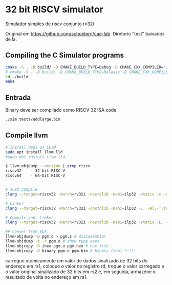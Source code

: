 # 32 bit RISCV simulator
Simulador simples de riscv conjunto rv32i

Original em https://github.com/schoeberl/cae-lab.
Diretorio "test" baixados de la.

## Compiling the C Simulator programs
```bash
cmake -S . -B build/ -D CMAKE_BUILD_TYPE=Debug -D CMAKE_CXX_COMPILER="/bin/clang++" -D CMAKE_C_COMPILER="/bin/clang"
# cmake -S . -B build/ -D CMAKE_BUILD_TYPE=Release -D CMAKE_CXX_COMPILER="/bin/clang++" -D CMAKE_C_COMPILER="/bin/clang"
cd ./build
make
```

## Entrada
Binary deve ser compilado como RISCV 32 ISA code.
```bash
./sim tests/addlarge.bin
```

## Compile llvm
```bash
# Install deps os LLVM
sudo apt install llvm lld
#sudo dnf install llvm lld

$ llvm-objdump --version | grep riscv
riscv32    - 32-bit RISC-V
riscv64    - 64-bit RISC-V


# Just compile
clang --target=riscv32 -march=rv32i -nostdlib -mabi=ilp32 -static -c -o pgm.o teste.s

# Linker
clang --target=riscv32 -march=rv32i -nostdlib -mabi=ilp32 -L. -Wl,-T,teste.ld pgm.o  

# Compile and  Linker
clang --target=riscv32 -march=rv32i -nostdlib -mabi=ilp32 -static -L. -Wl,-T,teste.ld,-Map=pgm.map -o pgm.o teste.s

## Conver from ELF
llvm-objdump -D pgm.o > pgm.s # dissasembler
llvm-objdump -t -r pgm.o # show type exec
llvm-objcopy -O ihex pgm.o pgm.hex # hex file
llvm-objcopy -O binary pgm.o pgm.bin # binary final !!!!!

```

<!-- ## compilar codigo e emular no qemu
riscv64-unknow-elf-gcc -march=rv32g -mabi=ilp32 -static -mcmodel=medany -fvisibitity=hiddem -nostdlib -nostartfiles -Tteste.ld teste.s -o teste.o
riscv64-unknow-elf-objcopy -O ihex hello hello.hex

qemu-system-riscv32 -machine help
qemu-system-riscv32 -machine sifive_e -nographic -bios none -kenel teste -->





carregue atomicamente um valor de dados sinalizado de 32 bits do endereço em rs1, coloque o valor no registro rd, 
troque o valor carregado e o valor original sinalizado de 32 bits em rs2 e, 
em seguida, armazene o resultado de volta no endereço em rs1.
